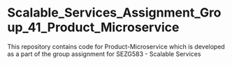 # Scalable_Services_Assignment_Group_41_Product_Microservice
This repository contains code for Product-Microservice which is developed as a part of the group assignment for SEZG583 - Scalable Services
